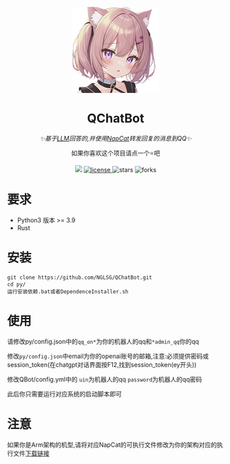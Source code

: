 <p align="center">
    <img src="https://github.com/NGLSG/QChatBot/raw/main/img/self.png" width="200" height="200" alt="ChatBot">
</p>

<div align="center">

# QChatBot

_✨基于[LLM](https://github.com/acheong08/ChatGPT)回答的,并使用[NapCat](https://napneko.com/)转发回复的消息到QQ✨_  

如果你喜欢这个项目请点一个⭐吧

</div>
<p align="center">
  <img src="https://img.shields.io/badge/Author-Ge%E6%B1%81%E8%8F%8C-yellow">
  <a href="https://raw.githubusercontent.com/NGLSG/QChatBot/main/LICENSE">
    <img src="https://img.shields.io/github/license/NGLSG/QChatBot" alt="license">
  </a>
  <img src="https://img.shields.io/github/stars/NGLSG/QChatBot.svg" alt="stars">
  <img src="https://img.shields.io/github/forks/NGLSG/QChatBot.svg" alt="forks">
</p>


# 要求
* Python3 版本 >= 3.9
* Rust

# 安装
```
git clone https://github.com/NGLSG/QChatBot.git
cd py/
运行安装依赖.bat或者DependenceInstaller.sh
```



# 使用
请修改py/config.json中的`qq_on*`为你的机器人的qq和`*admin_qq`你的qq

修改`py/config.json`中email为你的openai账号的邮箱,注意:必须提供密码或session_token(在chatgpt对话界面按F12,找到session_token(ey开头))

修改QBot/config.yml中的 `uin`为机器人的qq `password`为机器人的qq密码

此后你只需要运行对应系统的启动脚本即可

# 注意
如果你是Arm架构的机型,请将对应NapCat的可执行文件修改为你的架构对应的执行文件[下载链接](https://github.com/Mrs4s/go-cqhttp/releases)
